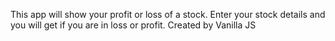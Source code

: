 This app will show your profit or loss of a stock. Enter your stock details and you will get if you are in loss or profit.
Created by Vanilla JS
